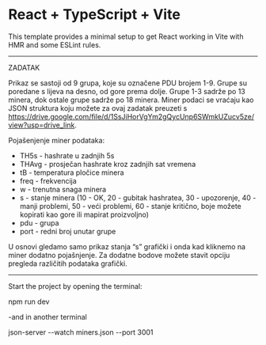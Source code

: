 # React + TypeScript + Vite

This template provides a minimal setup to get React working in Vite with HMR and some ESLint rules.

---

ZADATAK

Prikaz se sastoji od 9 grupa, koje su označene PDU brojem 1-9. Grupe su poredane s lijeva na desno, od gore prema dolje. Grupe 1-3 sadrže po 13 minera, dok ostale grupe sadrže po 18 minera. Miner podaci se vraćaju kao JSON struktura koju možete za ovaj zadatak preuzeti s https://drive.google.com/file/d/1SsJiHorVgYm2gQycUnp6SWmkUZucv5ze/view?usp=drive_link.

Pojašenjenje miner podataka:

- TH5s - hashrate u zadnjih 5s
- THAvg - prosječan hashrate kroz zadnjih sat vremena
- tB - temperatura pločice minera
- freq - frekvencija
- w - trenutna snaga minera
- s - stanje minera (10 - OK, 20 - gubitak hashratea, 30 - upozorenje, 40 - manji problemi, 50 - veći problemi, 60 - stanje kritično, boje možete kopirati kao gore ili mapirat proizvoljno)
- pdu - grupa
- port - redni broj unutar grupe

U osnovi gledamo samo prikaz stanja “s” grafički i onda kad kliknemo na miner dodatno pojašnjenje. Za dodatne bodove možete stavit opciju pregleda različitih podataka grafički.

---

Start the project by opening the terminal:

npm run dev

-and in another terminal

json-server --watch miners.json --port 3001
